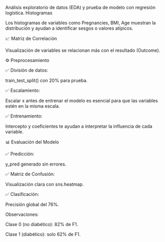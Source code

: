 Análisis exploratorio de datos (EDA) y prueba de modelo con regresión logística.
Histogramas

Los histogramas de variables como Pregnancies, BMI, Age muestran la distribución y ayudan a identificar sesgos o valores atípicos.


📈 Matriz de Correlación

Visualización de variables se relacionan más con el resultado (Outcome). 


⚙️ Preprocesamiento

✅ División de datos:

train_test_split() con 20% para prueba.


✅ Escalamiento:

Escalar x antes de entrenar el modelo es esencial para que las variables estén en la misma escala.

✅ Entrenamiento:


Intercepto y coeficientes te ayudan a interpretar la influencia de cada variable.


📊 Evaluación del Modelo

✅ Predicción:

y_pred generado sin errores.


✅ Matriz de Confusión:

Visualización clara con sns.heatmap.


✅ Clasificación:

Precisión global del 76%.


Observaciones:

Clase 0 (no diabético): 82% de F1.


Clase 1 (diabético): solo 62% de F1.
